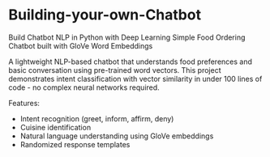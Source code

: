 # Building-your-own-Chatbot
Build Chatbot NLP in Python with Deep Learning
Simple Food Ordering Chatbot built with GloVe Word Embeddings

A lightweight NLP-based chatbot that understands food preferences and basic conversation using pre-trained word vectors. This project demonstrates intent classification with vector similarity in under 100 lines of code - no complex neural networks required.

Features:
- Intent recognition (greet, inform, affirm, deny)
- Cuisine identification
- Natural language understanding using GloVe embeddings
- Randomized response templates
